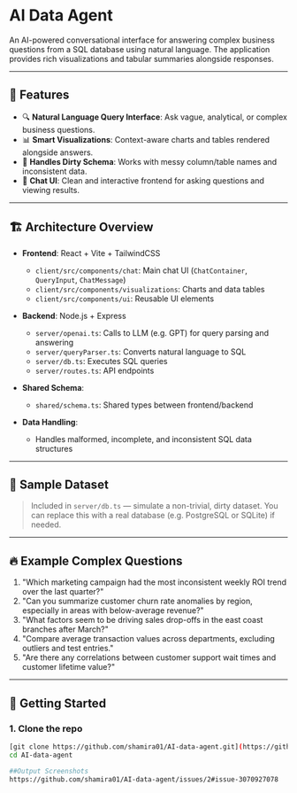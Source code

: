 # AI Data Agent

An AI-powered conversational interface for answering complex business questions from a SQL database using natural language. The application provides rich visualizations and tabular summaries alongside responses.

---

## 🧠 Features

- 🔍 **Natural Language Query Interface**: Ask vague, analytical, or complex business questions.
- 📊 **Smart Visualizations**: Context-aware charts and tables rendered alongside answers.
- 🧹 **Handles Dirty Schema**: Works with messy column/table names and inconsistent data.
- 💬 **Chat UI**: Clean and interactive frontend for asking questions and viewing results.

---

## 🏗️ Architecture Overview

- **Frontend**: React + Vite + TailwindCSS  
  - `client/src/components/chat`: Main chat UI (`ChatContainer`, `QueryInput`, `ChatMessage`)  
  - `client/src/components/visualizations`: Charts and data tables  
  - `client/src/components/ui`: Reusable UI elements

- **Backend**: Node.js + Express  
  - `server/openai.ts`: Calls to LLM (e.g. GPT) for query parsing and answering  
  - `server/queryParser.ts`: Converts natural language to SQL  
  - `server/db.ts`: Executes SQL queries  
  - `server/routes.ts`: API endpoints

- **Shared Schema**:  
  - `shared/schema.ts`: Shared types between frontend/backend

- **Data Handling**:  
  - Handles malformed, incomplete, and inconsistent SQL data structures

---

## 💾 Sample Dataset

> Included in `server/db.ts` — simulate a non-trivial, dirty dataset. You can replace this with a real database (e.g. PostgreSQL or SQLite) if needed.

---

## 🔥 Example Complex Questions

1. "Which marketing campaign had the most inconsistent weekly ROI trend over the last quarter?"
2. "Can you summarize customer churn rate anomalies by region, especially in areas with below-average revenue?"
3. "What factors seem to be driving sales drop-offs in the east coast branches after March?"
4. "Compare average transaction values across departments, excluding outliers and test entries."
5. "Are there any correlations between customer support wait times and customer lifetime value?"

---

## 🚀 Getting Started

### 1. Clone the repo

```bash
[git clone https://github.com/shamira01/AI-data-agent.git](https://github.com/shamira01/AI-data-agent.git)
cd AI-data-agent

##Output Screenshots
https://github.com/shamira01/AI-data-agent/issues/2#issue-3070927078




